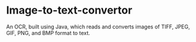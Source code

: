 # Image-to-text-convertor

An OCR, built using Java, which reads and converts images of TIFF, JPEG, GIF, PNG, and BMP format to text.
